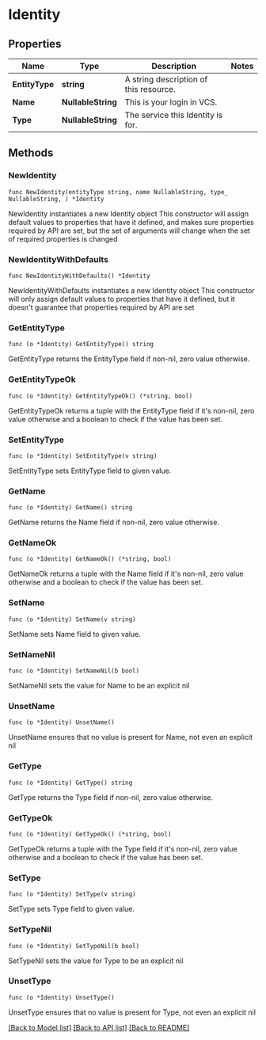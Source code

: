 # Identity

## Properties

Name | Type | Description | Notes
------------ | ------------- | ------------- | -------------
**EntityType** | **string** | A string description of this resource. | 
**Name** | **NullableString** | This is your login in VCS. | 
**Type** | **NullableString** | The service this Identity is for. | 

## Methods

### NewIdentity

`func NewIdentity(entityType string, name NullableString, type_ NullableString, ) *Identity`

NewIdentity instantiates a new Identity object
This constructor will assign default values to properties that have it defined,
and makes sure properties required by API are set, but the set of arguments
will change when the set of required properties is changed

### NewIdentityWithDefaults

`func NewIdentityWithDefaults() *Identity`

NewIdentityWithDefaults instantiates a new Identity object
This constructor will only assign default values to properties that have it defined,
but it doesn't guarantee that properties required by API are set

### GetEntityType

`func (o *Identity) GetEntityType() string`

GetEntityType returns the EntityType field if non-nil, zero value otherwise.

### GetEntityTypeOk

`func (o *Identity) GetEntityTypeOk() (*string, bool)`

GetEntityTypeOk returns a tuple with the EntityType field if it's non-nil, zero value otherwise
and a boolean to check if the value has been set.

### SetEntityType

`func (o *Identity) SetEntityType(v string)`

SetEntityType sets EntityType field to given value.


### GetName

`func (o *Identity) GetName() string`

GetName returns the Name field if non-nil, zero value otherwise.

### GetNameOk

`func (o *Identity) GetNameOk() (*string, bool)`

GetNameOk returns a tuple with the Name field if it's non-nil, zero value otherwise
and a boolean to check if the value has been set.

### SetName

`func (o *Identity) SetName(v string)`

SetName sets Name field to given value.


### SetNameNil

`func (o *Identity) SetNameNil(b bool)`

 SetNameNil sets the value for Name to be an explicit nil

### UnsetName
`func (o *Identity) UnsetName()`

UnsetName ensures that no value is present for Name, not even an explicit nil
### GetType

`func (o *Identity) GetType() string`

GetType returns the Type field if non-nil, zero value otherwise.

### GetTypeOk

`func (o *Identity) GetTypeOk() (*string, bool)`

GetTypeOk returns a tuple with the Type field if it's non-nil, zero value otherwise
and a boolean to check if the value has been set.

### SetType

`func (o *Identity) SetType(v string)`

SetType sets Type field to given value.


### SetTypeNil

`func (o *Identity) SetTypeNil(b bool)`

 SetTypeNil sets the value for Type to be an explicit nil

### UnsetType
`func (o *Identity) UnsetType()`

UnsetType ensures that no value is present for Type, not even an explicit nil

[[Back to Model list]](../README.md#documentation-for-models) [[Back to API list]](../README.md#documentation-for-api-endpoints) [[Back to README]](../README.md)


